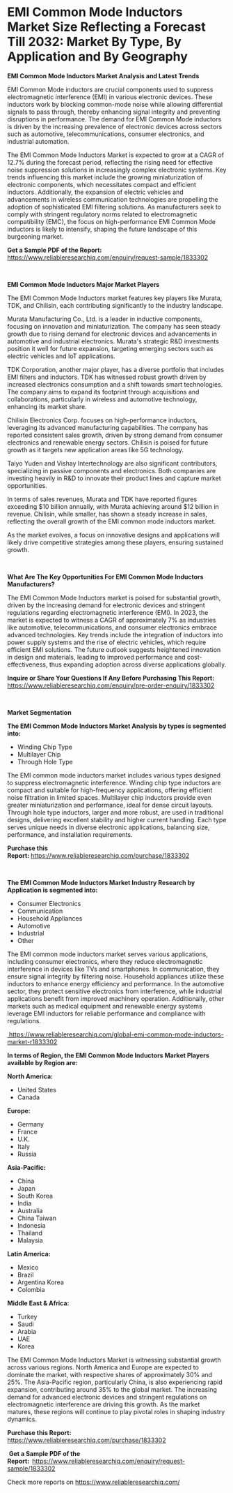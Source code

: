 <p><h1>EMI Common Mode Inductors Market Size Reflecting a Forecast Till 2032: Market By Type, By Application and By Geography</h1></p><p><strong>EMI Common Mode Inductors Market Analysis and Latest Trends</strong></p>
<p><p>EMI Common Mode inductors are crucial components used to suppress electromagnetic interference (EMI) in various electronic devices. These inductors work by blocking common-mode noise while allowing differential signals to pass through, thereby enhancing signal integrity and preventing disruptions in performance. The demand for EMI Common Mode inductors is driven by the increasing prevalence of electronic devices across sectors such as automotive, telecommunications, consumer electronics, and industrial automation.</p><p>The EMI Common Mode Inductors Market is expected to grow at a CAGR of 12.7% during the forecast period, reflecting the rising need for effective noise suppression solutions in increasingly complex electronic systems. Key trends influencing this market include the growing miniaturization of electronic components, which necessitates compact and efficient inductors. Additionally, the expansion of electric vehicles and advancements in wireless communication technologies are propelling the adoption of sophisticated EMI filtering solutions. As manufacturers seek to comply with stringent regulatory norms related to electromagnetic compatibility (EMC), the focus on high-performance EMI Common Mode inductors is likely to intensify, shaping the future landscape of this burgeoning market.</p></p>
<p><strong>Get a Sample PDF of the Report:&nbsp;</strong> <a href="https://www.reliableresearchiq.com/enquiry/request-sample/1833302?utm_campaign=2291&utm_medium=2&utm_source=Github&utm_content=ia&utm_term=26032025&utm_id=emi-common-mode-inductors">https://www.reliableresearchiq.com/enquiry/request-sample/1833302</a></p>
<p>&nbsp;</p>
<p><strong>EMI Common Mode Inductors Major Market Players</strong></p>
<p><p>The EMI Common Mode Inductors market features key players like Murata, TDK, and Chilisin, each contributing significantly to the industry landscape. </p><p>Murata Manufacturing Co., Ltd. is a leader in inductive components, focusing on innovation and miniaturization. The company has seen steady growth due to rising demand for electronic devices and advancements in automotive and industrial electronics. Murata's strategic R&D investments position it well for future expansion, targeting emerging sectors such as electric vehicles and IoT applications.</p><p>TDK Corporation, another major player, has a diverse portfolio that includes EMI filters and inductors. TDK has witnessed robust growth driven by increased electronics consumption and a shift towards smart technologies. The company aims to expand its footprint through acquisitions and collaborations, particularly in wireless and automotive technology, enhancing its market share.</p><p>Chilisin Electronics Corp. focuses on high-performance inductors, leveraging its advanced manufacturing capabilities. The company has reported consistent sales growth, driven by strong demand from consumer electronics and renewable energy sectors. Chilisin is poised for future growth as it targets new application areas like 5G technology.</p><p>Taiyo Yuden and Vishay Intertechnology are also significant contributors, specializing in passive components and electronics. Both companies are investing heavily in R&D to innovate their product lines and capture market opportunities.</p><p>In terms of sales revenues, Murata and TDK have reported figures exceeding $10 billion annually, with Murata achieving around $12 billion in revenue. Chilisin, while smaller, has shown a steady increase in sales, reflecting the overall growth of the EMI common mode inductors market. </p><p>As the market evolves, a focus on innovative designs and applications will likely drive competitive strategies among these players, ensuring sustained growth.</p></p>
<p>&nbsp;</p>
<p><strong>What Are The Key Opportunities For EMI Common Mode Inductors Manufacturers?</strong></p>
<p><p>The EMI Common Mode Inductors market is poised for substantial growth, driven by the increasing demand for electronic devices and stringent regulations regarding electromagnetic interference (EMI). In 2023, the market is expected to witness a CAGR of approximately 7% as industries like automotive, telecommunications, and consumer electronics embrace advanced technologies. Key trends include the integration of inductors into power supply systems and the rise of electric vehicles, which require efficient EMI solutions. The future outlook suggests heightened innovation in design and materials, leading to improved performance and cost-effectiveness, thus expanding adoption across diverse applications globally.</p></p>
<p><strong>Inquire or Share Your Questions If Any Before Purchasing This Report:</strong> <a href="https://www.reliableresearchiq.com/enquiry/pre-order-enquiry/1833302?utm_campaign=2291&utm_medium=2&utm_source=Github&utm_content=ia&utm_term=26032025&utm_id=emi-common-mode-inductors">https://www.reliableresearchiq.com/enquiry/pre-order-enquiry/1833302</a></p>
<p>&nbsp;</p>
<p><strong>Market Segmentation</strong></p>
<p><strong>The EMI Common Mode Inductors Market Analysis by types is segmented into:</strong></p>
<p><ul><li>Winding Chip Type</li><li>Multilayer Chip</li><li>Through Hole Type</li></ul></p>
<p><p>The EMI common mode inductors market includes various types designed to suppress electromagnetic interference. Winding chip type inductors are compact and suitable for high-frequency applications, offering efficient noise filtration in limited spaces. Multilayer chip inductors provide even greater miniaturization and performance, ideal for dense circuit layouts. Through hole type inductors, larger and more robust, are used in traditional designs, delivering excellent stability and higher current handling. Each type serves unique needs in diverse electronic applications, balancing size, performance, and installation requirements.</p></p>
<p><strong>Purchase this Report:&nbsp;</strong><a href="https://www.reliableresearchiq.com/purchase/1833302?utm_campaign=2291&utm_medium=2&utm_source=Github&utm_content=ia&utm_term=26032025&utm_id=emi-common-mode-inductors">https://www.reliableresearchiq.com/purchase/1833302</a></p>
<p>&nbsp;</p>
<p><strong>The EMI Common Mode Inductors Market Industry Research by Application is segmented into:</strong></p>
<p><ul><li>Consumer Electronics</li><li>Communication</li><li>Household Appliances</li><li>Automotive</li><li>Industrial</li><li>Other</li></ul></p>
<p><p>The EMI common mode inductors market serves various applications, including consumer electronics, where they reduce electromagnetic interference in devices like TVs and smartphones. In communication, they ensure signal integrity by filtering noise. Household appliances utilize these inductors to enhance energy efficiency and performance. In the automotive sector, they protect sensitive electronics from interference, while industrial applications benefit from improved machinery operation. Additionally, other markets such as medical equipment and renewable energy systems leverage EMI inductors for reliable performance and compliance with regulations.</p></p>
<p><a href="https://www.reliableresearchiq.com/global-emi-common-mode-inductors-market-r1833302?utm_campaign=2291&utm_medium=2&utm_source=Github&utm_content=ia&utm_term=26032025&utm_id=emi-common-mode-inductors">&nbsp;https://www.reliableresearchiq.com/global-emi-common-mode-inductors-market-r1833302</a></p>
<p><strong>In terms of Region, the EMI Common Mode Inductors Market Players available by Region are:</strong></p>
<p>
    <p> <strong> North America: </strong>
        <ul>
            <li>United States</li>
            <li>Canada</li>
        </ul>
        </p> 
    <p> <strong> Europe: </strong>
        <ul>
            <li>Germany</li>
            <li>France</li>
            <li>U.K.</li>
            <li>Italy</li>
            <li>Russia</li>
        </ul>
        </p> 
    <p> <strong> Asia-Pacific: </strong>
        <ul>
            <li>China</li>
            <li>Japan</li>
            <li>South Korea</li>
            <li>India</li>
            <li>Australia</li>
            <li>China Taiwan</li>
            <li>Indonesia</li>
            <li>Thailand</li>
            <li>Malaysia</li>
        </ul>
        </p> 
    <p> <strong> Latin America: </strong>
        <ul>
            <li>Mexico</li>
            <li>Brazil</li>
            <li>Argentina Korea</li>
            <li>Colombia</li>
        </ul>
        </p> 
    <p> <strong> Middle East & Africa: </strong>
        <ul>
            <li>Turkey</li>
            <li>Saudi</li>
            <li>Arabia</li>
            <li>UAE</li>
            <li>Korea</li>
        </ul>
    </p>
    </p>
<p><p>The EMI Common Mode Inductors Market is witnessing substantial growth across various regions. North America and Europe are expected to dominate the market, with respective shares of approximately 30% and 25%. The Asia-Pacific region, particularly China, is also experiencing rapid expansion, contributing around 35% to the global market. The increasing demand for advanced electronic devices and stringent regulations on electromagnetic interference are driving this growth. As the market matures, these regions will continue to play pivotal roles in shaping industry dynamics.</p></p>
<p><strong>Purchase this Report: </strong><a href="https://www.reliableresearchiq.com/purchase/1833302?utm_campaign=2291&utm_medium=2&utm_source=Github&utm_content=ia&utm_term=26032025&utm_id=emi-common-mode-inductors">https://www.reliableresearchiq.com/purchase/1833302</a></p>
<p>&nbsp;<strong>Get a Sample PDF of the Report:&nbsp;&nbsp;</strong><a href="https://www.reliableresearchiq.com/enquiry/request-sample/1833302?utm_campaign=2291&utm_medium=2&utm_source=Github&utm_content=ia&utm_term=26032025&utm_id=emi-common-mode-inductors">https://www.reliableresearchiq.com/enquiry/request-sample/1833302</a></p>
<p><strong></strong></p>
<p>Check more reports on <a href="https://www.reliableresearchiq.com/?utm_campaign=2291&utm_medium=2&utm_source=Github&utm_content=ia&utm_term=26032025&utm_id=emi-common-mode-inductors">https://www.reliableresearchiq.com/</a></p>